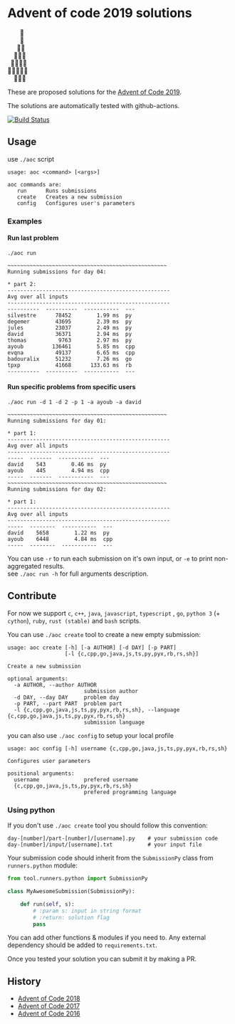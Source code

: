 # Advent of code 2019 solutions

⁣    🌟  
    🎄  
   🎄🎄  
  🎄🎄🎄  
 🎄🎄🎄🎄  
🎄🎄🎄🎄🎄  
  🎁🎁🎁

These are proposed solutions for the [Advent of Code 2019](http://adventofcode.com/2019).

The solutions are automatically tested with github-actions.

[![Build Status](https://github.com/lypnol/adventofcode-2019/workflows/CI/badge.svg)](https://github.com/lypnol/adventofcode-2019/actions?query=branch%3Amaster)

## Usage

use `./aoc` script

```
usage: aoc <command> [<args>]

aoc commands are:
   run      Runs submissions
   create   Creates a new submission
   config   Configures user's parameters
```

### Examples

#### Run last problem

```
./aoc run
```

```
~~~~~~~~~~~~~~~~~~~~~~~~~~~~~~~~~~~~~~~~~~~~~~~~~~
Running submissions for day 04:

* part 2:
---------------------------------------------------
Avg over all inputs
---------------------------------------------------
----------  ----------  -----------  ---
silvestre      78452        1.99 ms  py
degemer        43695        2.39 ms  py
jules          23037        2.49 ms  py
david          36371        2.94 ms  py
thomas          9763        2.97 ms  py
ayoub         136461        5.85 ms  cpp
evqna          49137        6.65 ms  cpp
badouralix     51232        7.26 ms  go
tpxp           41668      133.63 ms  rb
----------  ----------  -----------  ---
```

#### Run specific problems from specific users

```
./aoc run -d 1 -d 2 -p 1 -a ayoub -a david
```

```
~~~~~~~~~~~~~~~~~~~~~~~~~~~~~~~~~~~~~~~~~~~~~~~~~~
Running submissions for day 01:

* part 1:
---------------------------------------------------
Avg over all inputs
---------------------------------------------------
-----  -------  -----------  ---
david    543        0.46 ms  py
ayoub    445        4.94 ms  cpp
-----  -------  -----------  ---
~~~~~~~~~~~~~~~~~~~~~~~~~~~~~~~~~~~~~~~~~~~~~~~~~~
Running submissions for day 02:

* part 1:
---------------------------------------------------
Avg over all inputs
---------------------------------------------------
-----  --------  -----------  ---
david    5658        1.22 ms  py
ayoub    6448        4.84 ms  cpp
-----  --------  -----------  ---
```

You can use `-r` to run each submission on it's own input, or `-e` to print non-aggregated results.  
see `./aoc run -h` for full arguments description.

## Contribute

For now we support `c`, `c++`, `java`, `javascript`, `typescript` , `go`, `python 3` (+ `cython`), `ruby`, `rust (stable)` and `bash` scripts.

You can use `./aoc create` tool to create a new empty submission:

```
usage: aoc create [-h] [-a AUTHOR] [-d DAY] [-p PART]
                  [-l {c,cpp,go,java,js,ts,py,pyx,rb,rs,sh}]

Create a new submission

optional arguments:
  -a AUTHOR, --author AUTHOR
                        submission author
  -d DAY, --day DAY     problem day
  -p PART, --part PART  problem part
  -l {c,cpp,go,java,js,ts,py,pyx,rb,rs,sh}, --language {c,cpp,go,java,js,ts,py,pyx,rb,rs,sh}
                        submission language
```

you can also use `./aoc config` to setup your local profile

```
usage: aoc config [-h] username {c,cpp,go,java,js,ts,py,pyx,rb,rs,sh}

Configures user parameters

positional arguments:
  username              prefered username
  {c,cpp,go,java,js,ts,py,pyx,rb,rs,sh}
                        prefered programming language
```

### Using python

If you don't use `./aoc create` tool you should follow this convention:

```
day-[number]/part-[number]/[username].py    # your submission code
day-[number]/input/[username].txt           # your input file
```

Your submission code should inherit from the `SubmissionPy` class from `runners.python` module:

```python
from tool.runners.python import SubmissionPy

class MyAwesomeSubmission(SubmissionPy):

    def run(self, s):
        # :param s: input in string format
        # :return: solution flag
        pass
```

You can add other functions & modules if you need to. Any external dependency should be added to `requirements.txt`.

Once you tested your solution you can submit it by making a PR.

## History

- [Advent of Code 2018](https://github.com/badouralix/advent-of-code-2018)
- [Advent of Code 2017](https://github.com/lypnol/adventofcode-2017)
- [Advent of Code 2016](https://github.com/lypnol/adventofcode-2016)
